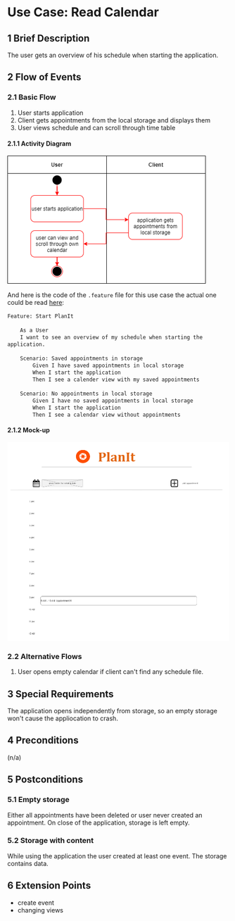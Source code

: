 # Use Case: Read Calendar
## 1 Brief Description

The user gets an overview of his schedule when starting the application.

## 2 Flow of Events

### 2.1 Basic Flow

  1. User starts application
  2. Client gets appointments from the local storage and displays them
  3. User views schedule and can scroll through time table
  
#### 2.1.1 Activity Diagram

![OUCD] 

And here is the code of the  `.feature` file for this use case the actual one could be read [here](https://github.com/PatrickFreyy/PlanIt/blob/main/src/test/java/de/dhbw/planit/usecase1.feature):

```feature 
Feature: Start PlanIt

    As a User
    I want to see an overview of my schedule when starting the application.

    Scenario: Saved appointments in storage
        Given I have saved appointments in local storage
        When I start the application
        Then I see a calender view with my saved appointments

    Scenario: No appointments in local storage
        Given I have no saved appointments in local storage
        When I start the application 
        Then I see a calendar view without appointments
```
<!-- ![OUCB] -->

#### 2.1.2 Mock-up 

![OUCA]

### 2.2 Alternative Flows
  1. User opens empty calendar if client can't find any schedule file.

## 3 Special Requirements

The application opens independently from storage, so an empty storage won't cause the appliocation to crash.

## 4 Preconditions

(n/a)

## 5 Postconditions

### 5.1 Empty storage

Either all appointments have been deleted or user never created an appointment. On close of the application, storage is left empty.

### 5.2 Storage with content

While using the application the user created at least one event. The storage contains data.

## 6 Extension Points

* create event
* changing views

<!-- Picture-Link definitions: -->
[OUCD]: https://github.com/PatrickFreyy/PlanIt/blob/main/docs/Usecases/usecase1_1.png
[OUCA]: https://github.com/PatrickFreyy/PlanIt/blob/main/docs/Usecases/view.png
[OUCB]: https://github.com/PatrickFreyy/PlanIt/blob/main/docs/Features/feature1.png
